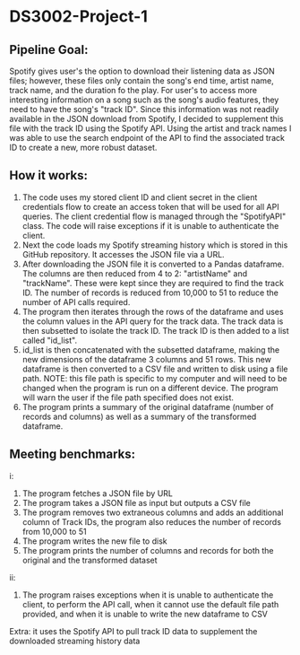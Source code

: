 # DS3002-Project-1

## Pipeline Goal:
Spotify gives user's the option to download their listening data as JSON files; however, these files only contain the song's end time, artist name, track name, and the duration fo the play. For user's to access more interesting information on a song such as the song's audio features, they need to have the song's "track ID". Since this information was not readily available in the JSON download from Spotify, I decided to supplement this file with the track ID using the Spotify API. Using the artist and track names I was able to use the search endpoint of the API to find the associated track ID to create a new, more robust dataset. 

## How it works:
1. The code uses my stored client ID and client secret in the client credentials flow to create an access token that will be used for all API queries. The client credential flow is managed through the "SpotifyAPI" class. The code will raise exceptions if it is unable to authenticate the client.
2. Next the code loads my Spotify streaming history which is stored in this GitHub repository. It accesses the JSON file via a URL.
3. After downloading the JSON file it is converted to a Pandas dataframe. The columns are then reduced from 4 to 2: "artistName" and "trackName". These were kept since they are required to find the track ID. The number of records is reduced from 10,000 to 51 to reduce the number of API calls required.
4. The program then iterates through the rows of the dataframe and uses the column values in the API query for the track data. The track data is then subsetted to isolate the track ID. The track ID is then added to a list called "id_list".
5. id_list is then concatenated with the subsetted dataframe, making the new dimensions of the dataframe 3 columns and 51 rows. This new dataframe is then converted to a CSV file and written to disk using a file path. NOTE: this file path is specific to my computer and will need to be changed when the program is run on a different device. The program will warn the user if the file path specified does not exist. 
6. The program prints a summary of the original dataframe (number of records and columns) as well as a summary of the transformed dataframe.

## Meeting benchmarks:
i:
  1. The program fetches a JSON file by URL 
  2. The program takes a JSON file as input but outputs a CSV file
  3. The program removes two extraneous columns and adds an additional column of Track IDs, the program also reduces the number of records from 10,000 to 51
  4. The program writes the new file to disk 
  5. The program prints the number of columns and records for both the original and the transformed dataset
  
ii:
  1. The program raises exceptions when it is unable to authenticate the client, to perform the API call, when it cannot use the default file path provided, and when it is unable to write the new dataframe to CSV
 
 Extra: it uses the Spotify API to pull track ID data to supplement the downloaded streaming history data
